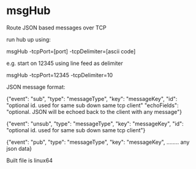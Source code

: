 msgHub
======

Route JSON based messages over TCP

run hub up using:

msgHub -tcpPort=[port] -tcpDelimiter=[ascii code]

e.g. start on 12345 using line feed as delimiter

msgHub -tcpPort=12345 -tcpDelimiter=10

JSON message format:

{"event": "sub",	"type": "messageType",	"key": "messageKey",		"id": "optional id. used for same sub down same tcp client" "echoFields": "optional. JSON will be echoed back to the client with any message"}

{"event": "unsub",	"type": "messageType",	"key": "messageKey",		"id": "optional id. used for same sub down same tcp client"}

{"event": "pub",	"type": "messageType",	"key": "messageKey",		........ any json data}

Built file is linux64
